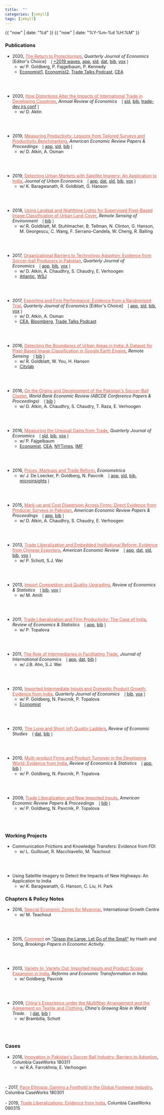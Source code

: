 ```yaml
---
title:  ""
categories: [jekyll]
tags: [jekyll]
---
```


{{ "now" | date: "%d" }}
{{ "now" | date: "%Y-%m-%d %H:%M" }}

### Publications
- 2020, <a href="{{site.baseurl}}/files/qje_RTP/RTP.pdf" style="color:#e25440;">The Return to Protectionism</a>, *Quarterly Journal of Economics* [Editor's Choice]&nbsp;&nbsp;&nbsp;&#10098;[+2019 waves]({{site.baseurl}}/files/qje_RTP/RTP_update.pdf), [app]({{site.baseurl}}/files/qje_RTP/RTP_appendix.pdf), [sld]({{site.baseurl}}/files/qje_RTP/RTP_slides.pdf), [dat]({{site.baseurl}}/files/qje_RTP/RTP_data.zip), [bib]({{site.baseurl}}/files/qje_RTP/RTP_bib.bib), [vox](https://voxeu.org/article/return-protectionism)&#10099;
    * w/ P. Goldberg, P. Fajgelbaum, P. Kennedy
    * [Economist1](https://www.economist.com/finance-and-economics/2019/04/04/trade-talks-will-probably-end-with-tariffs-still-in-place/), [Economist2](https://www.economist.com/finance-and-economics/2019/05/09/so-far-donald-trumps-trade-war-has-not-derailed-the-global-economy), [Trade Talks Podcast](https://www.piie.com/experts/peterson-perspectives/trade-talks-episode-77-happy-tariffversary), [CEA](https://www.whitehouse.gov/wp-content/uploads/2020/02/2020-Economic-Report-of-the-President-WHCEA.pdf)
<br/>
<br/>

- 2020, <a href="{{site.baseurl}}/files/are_DAIIT/DAIIT.pdf" style="color:#e25440;">How Distortions Alter the Impacts of International Trade in Developing Countries</a>, *Annual Review of Economics*&nbsp;&nbsp;&nbsp;&#10098;[sld]({{site.baseurl}}/files/are_DAIIT/DAIIT_slides.pdf), [bib]({{site.baseurl}}/files/are_DAIIT/DAIIT_bib.bib), [trade-dev jrs conf](https://egc.yale.edu/trade-and-development-mini-conference)&#10099;
    * w/ D. Aktin
<br/>
<br/>

- 2019, <a href="{{site.baseurl}}/files/aerpp_MPTSPB/MPTSPB.pdf" style="color:#e25440;">Measuring Productivity: Lessons from Tailored Surveys and Productivity Benchmarking</a>, *American Economic Review Papers & Proceedings*&nbsp;&nbsp;&nbsp;&#10098;[app]({{site.baseurl}}/files/aerpp_MPTSPB/MPTSPB_appendix.pdf), [sld]({{site.baseurl}}/files/aerpp_MPTSPB/MPTSPB_slides.pdf), [bib]({{site.baseurl}}/files/aerpp_MPTSPB/MPTSPB_bib.bib)&#10099;
    * w/ D. Atkin, A. Osman
<br/>
<br/>

- 2019, <a href="{{site.baseurl}}/files/jue_DUM/DUM.pdf" style="color:#e25440;">Detecting Urban Markets with Satellite Imagery: An Application to India</a>, *Journal of Urban Economics*&nbsp;&nbsp;&nbsp;&#10098;[app]({{site.baseurl}}/files/jue_DUM/DUM_appendix.pdf), [dat]({{site.baseurl}}/files/jue_DUM/DUM_data.zip), [sld]({{site.baseurl}}/files/jue_DUM/DUM_slides.pptx), [bib]({{site.baseurl}}/files/jue_DUM/DUM_bib.bib), [vox](https://voxdev.org/topic/infrastructure-urbanisation/satellite-imagery-future-tracking-urban-markets)&#10099;
    * w/ K. Baragwanath, R. Goldblatt, G. Hanson
<br/>
<br/>

- 2018, <a href="{{site.baseurl}}/files/rse_ULNLSPBIC/ULNLSPBIC.pdf" style="color:#e25440;">Using Landsat and Nighttime Lights for Supervised Pixel-Based Image Classification of Urban Land Cover</a>, *Remote Sensing of Environment*&nbsp;&nbsp;&nbsp;&#10098;[bib]({{site.baseurl}}/files/rse_ULNLSPBIC/ULNLSPBIC_bib.bib)&#10099;
    * w/ R. Goldblatt, M. Stuhlmacher, B. Tellman, N. Clinton, G. Hanson, M. Georgescu, C. Wang, F. Serrano-Candela, W. Cheng, R. Balling
<br/>
<br/>

- 2017, <a href="{{site.baseurl}}/files/qje_OBTAP/OBTAP.pdf" style="color:#e25440;">Organizational Barriers to Technology Adoption: Evidence from Soccer-ball Producers in Pakistan</a>, *Quarterly Journal of Economics*&nbsp;&nbsp;&nbsp;&#10098;[app]({{site.baseurl}}/files/qje_OBTAP/OBTAP_appendix.pdf), [bib]({{site.baseurl}}/files/qje_OBTAP/OBTAP_bib.bib), [vox](https://voxdev.org/topic/technology-innovation/incentivising-technology-adoption-pakistani-firms)&#10099;
    * w/ D. Atkin, A. Chaudhry, S. Chaudry, E. Verhoogen
    * [Atlantic](https://www.theatlantic.com/business/archive/2014/07/one-city-in-pakistan-produces-nearly-half-of-the-worlds-soccer-balls/373802/), [WSJ](https://blogs.wsj.com/economics/2014/04/28/how-automation-fell-flat-in-the-worlds-soccer-ball-capital/)
<br/>
<br/>
<!--
<a href="https://newrepublic.com/article/118087/soccer-ball-manufacture-inefficiency-pakistan" style="color:black;">New Republic</a>, 
-->

- 2017, <a href="{{site.baseurl}}/files/qje_EFP/EFP.pdf" style="color:#e25440;">Exporting and Firm Performance: Evidence from a Randomized Trial</a>, *Quarterly Journal of Economics* [Editor's Choice]&nbsp;&nbsp;&nbsp;&#10098;[app]({{site.baseurl}}/files/qje_EFP/EFP_appendix.pdf), [sld]({{site.baseurl}}/files/qje_EFP/EFP_slides.pdf), [bib]({{site.baseurl}}/files/qje_EFP/EFP_bib.bib), [vox](https://voxeu.org/article/exports-and-firm-performance-randomised-trial-evidence)&#10099;
    * w/ D. Atkin, A. Osman
    * [CEA](https://obamawhitehouse.archives.gov/sites/default/files/docs/cea_trade_report_final_non-embargoed_v2.pdf), [Bloomberg](https://www.bloomberg.com/opinion/articles/2017-12-14/u-s-could-give-exporters-a-helping-hand), [Trade Talks Podcast](https://www.piie.com/experts/peterson-perspectives/trade-talks-episode-62-randomized-trade)
<br/>
<br/>

- 2016, <a href="{{site.baseurl}}/files/rs_DBUAI/DBUAI.pdf" style="color:#e25440;">Detecting the Boundaries of Urban Areas in India: A Dataset for Pixel-Based Image Classification in Google Earth Engine</a>, *Remote Sensing*&nbsp;&nbsp;&nbsp;&#10098;[bib]({{site.baseurl}}/files/rs_DBUAI/DBUAI_bib.bib)&#10099;
    * w/ R. Goldblatt, W. You, H. Hanson
    * [Citylab](https://www.citylab.com/life/2017/04/you-can-now-help-map-the-human-footprint-urbanization/522903/)
<br/>
<br/>

- 2016, <a href="{{site.baseurl}}/files/wbr_ODPCBC/ODPCBC.pdf" style="color:#e25440;">On the Orgins and Development of the Pakistan's Soccer-Ball Cluster</a>, *World Bank Economic Review (ABCDE Conference Papers & Proceedings)*&nbsp;&nbsp;&nbsp;&#10098;[bib]({{site.baseurl}}/files/wbr_ODPCBC/ODPCBC_bib.bib)&#10099;
    * w/ D. Atkin, A. Chaudhry, S. Chaudry, T. Raza, E. Verhoogen
<br/>
<br/>

- 2016, <a href="{{site.baseurl}}/files/qje_MUGFT/MUGFT.pdf" style="color:#e25440;">Measuring the Unequal Gains from Trade</a>, *Quarterly Journal of Economics*&nbsp;&nbsp;&nbsp;&#10098;[sld]({{site.baseurl}}/files/qje_MUGFT/MUGFT_slides.pdf), [bib]({{site.baseurl}}/files/qje_MUGFT/MUGFT_bib.bib), [vox](https://voxeu.org/article/pro-poor-bias-trade-new-research-expenditure-channel)&#10099; 
    * w/ P. Fajgelbaum
    * [Economist](https://www.economist.com/special-report/2016/09/29/coming-and-going/), [CEA](https://obamawhitehouse.archives.gov/sites/default/files/docs/cea_trade_report_final_non-embargoed_v2.pdf/), [NYTimes](https://www.nytimes.com/2015/05/18/business/a-decade-later-loss-of-maytag-factory-still-resonates.html?smprod=nytcore-ipad&smid=nytcore-ipad-share/), [IMF](https://www.imf.org/en/News/Articles/2016/09/13/sp09132016-Making-Globalization-Work-for-All/)
<br/>
<br/>
<!--<a href="https://www.forbes.com/sites/realspin/2017/07/17/why-trade-should-be-core-to-trumps-pro-growth-economic-policy/#4587b23a3d07/" style="color:black;">Forbes</a>, <a href="https://www.newsweek.com/trump-about-wage-dumb-trade-war-against-china-771775/" style="color:black;">Newsweek</a>, 
, <a href="https://www.usnews.com/opinion/economic-intelligence/articles/2016-10-27/trumps-protectionist-trade-policy-would-hurt-poor-americans/" style="color:black;">USNews</a>
<a href="https://qz.com/407864/hey-average-american-heres-how-you-benefit-from-free-trade/" style="color:black;">Quartz</a>, 
<a href="https://thehill.com/blogs/pundits-blog/economy-budget/316137-the-hidden-benefit-of-global-trade/" style="color:black;">Hill</a>, 
-->    

- 2016, <a href="{{site.baseurl}}/files/ecma_PMTR/PMTR.pdf" style="color:#e25440;">Prices, Markups and Trade Reform</a>, *Econometrica*
    * w/ J. De Loecker, P. Goldberg, N. Pavcnik&nbsp;&nbsp;&nbsp;&#10098;[app]({{site.baseurl}}/files/ecma_PMTR/PMTR_appendix.pdf), [sld]({{site.baseurl}}/files/ecma_PMTR/PMTR_slides.pdf), [bib]({{site.baseurl}}/files/ecma_PMTR/PMTR_bib.bib), [microinsights](https://microeconomicinsights.org/prices-markups-and-trade-reform/)&#10099;
<br/>
<br/>

- 2015, <a href="{{site.baseurl}}/files/aerpp_MCDAF/MCDAF.pdf" style="color:#e25440;">Mark-up and Cost Dispersion Across Firms: Direct Evidence from Producer Surveys in Pakistan</a>, *American Economic Review Papers & Proceedings*&nbsp;&nbsp;&nbsp;&#10098;[app]({{site.baseurl}}/files/aerpp_MCDAF/MCDAF_appendix.pdf), [bib]({{site.baseurl}}/files/aerpp_MCDAF/MCDAF_bib.bib)&#10099;
    * w/ D. Atkin, A. Chaudhry, S. Chaudry, E. Verhoogen
<br/>
<br/>

- 2013, <a href="{{site.baseurl}}/files/aer_TLEIR/TLEIR.pdf" style="color:#e25440;">Trade Liberalization and Embedded Institutional Reform: Evidence from Chinese Exporters</a>, *American Economic Review*&nbsp;&nbsp;&nbsp;&#10098;[app]({{site.baseurl}}/files/aer_TLEIR/TLEIR_appendix.pdf), [dat](https://sompks4.github.io/sub_data.html), [sld]({{site.baseurl}}/files/aer_TLEIR/TLEIR_slides.pptx), [bib]({{site.baseurl}}/files/aer_TLEIR/TLEIR_bib.bib), [vox](https://voxeu.org/article/hidden-gains-trade-liberalisation)&#10099;
    * w/ P. Schott, S.J. Wei
<br/>
<br/>

- 2013, <a href="{{site.baseurl}}/files/restat_ICQU/ICQU.pdf" style="color:#e25440;">Import Competition and Quality Upgrading</a>, *Review of Economics & Statistics*&nbsp;&nbsp;&nbsp;&#10098;[bib]({{site.baseurl}}/files/restat_ICQU/ICQU_bib.bib), [vox](https://voxdev.org/topic/firms-trade/import-competition-and-quality-domestic-goods)&#10099;
    * w/ M. Amiti
<br/>
<br/>

- 2011, <a href="{{site.baseurl}}/files/restat_TLFPI/TLFPI.pdf" style="color:#e25440;">Trade Liberalization and Firm Productivity: The Case of India</a>, *Review of Economics & Statistics*&nbsp;&nbsp;&nbsp;&#10098;[app]({{site.baseurl}}/files/restat_TLFPI/TLFPI_appendix.pdf), [bib]({{site.baseurl}}/files/restat_TLFPI/TLFPI_bib.bib)&#10099;
    * w/ P. Topalova
<br/>
<br/>

- 2011, <a href="{{site.baseurl}}/files/jie_RIFT/RIFT.pdf" style="color:#e25440;">The Role of Intermediaries in Facilitating Trade</a>, *Journal of International Economics*&nbsp;&nbsp;&nbsp;&#10098;[app]({{site.baseurl}}/files/jie_RIFT/RIFT_appendix.pdf), [dat]({{site.baseurl}}/files/jie_RIFT/RIFT_data.zip), [bib]({{site.baseurl}}/files/jie_RIFT/RIFT_bib.bib)&#10099;
    * w/ J.B. Ahn, S.J. Wei
<br/>
<br/>

- 2010, <a href="{{site.baseurl}}/files/qje_IIIDPG/IIDPG.pdf" style="color:#e25440;">Imported Intermediate Inputs and Domestic Product Growth: Evidence from India</a>, *Quarterly Journal of Economics*&nbsp;&nbsp;&nbsp;&#10098;[bib]({{site.baseurl}}/files/qje_IIIDPG/IIDPG_bib.bib), [vox](https://voxeu.org/article/imported-inputs-and-domestic-product-growth-india)&#10099;
    * w/ P. Goldberg, N. Pavcnik, P. Topalova
    * [Economist](https://www.economist.com/finance-and-economics/2009/05/07/opening-the-floodgates/)
<br/>
<br/>

- 2010, <a href="{{site.baseurl}}/files/restud_TLSQL/TLSQL.pdf" style="color:#e25440;">The Long and Short (of) Quality Ladders</a>, *Review of Economic Studies*&nbsp;&nbsp;&nbsp;&#10098;[dat]({{site.baseurl}}/files/restud_TLSQL/ladders_100113.zip), [bib]({{site.baseurl}}/files/restud_TLSQL/TLSQL_bib.bib)&#10099;
<br/>
<br/>

- 2010, <a href="{{site.baseurl}}/files/restat_MFPTDW/MFPTDW.pdf" style="color:#e25440;">Multi-product Firms and Product Turnover in the Developing World: Evidence from India</a>, *Review of Economics & Statistics*&nbsp;&nbsp;&nbsp;&#10098;[app]({{site.baseurl}}/files/restat_MFPTDW/MFPTDW_appendix.pdf), [bib]({{site.baseurl}}/files/restat_MFPTDW/MFPTDW_bib.bib)&#10099;
    * w/ P. Goldberg, N. Pavcnik, P. Topalova
<br/>
<br/>

- 2009, <a href="{{site.baseurl}}/files/aerpp_TLNII/TLNII.pdf" style="color:#e25440;">Trade Liberalization and New Imported Inputs</a>, *American Economic Review Papers & Proceedings*&nbsp;&nbsp;&nbsp;&#10098;[bib]({{site.baseurl}}/files/aerpp_TLNII/TLNII_bib.bib)&#10099; 
    * w/ P. Goldberg, N. Pavcnik, P. Topalova
<br/>
<br/>

### Working Projects
- Communication Frictions and Knowledge Transfers: Evidence from FDI
    * w/ L. Guillouet, R. Macchiavello, M. Teachout
<br/>
<br/>

- Using Satellite Imagery to Detect the Impacts of New Highways: An Application to India
    * w/ K. Baragwanath, G. Hanson, C. Liu, H. Park


### Chapters & Policy Notes

- 2016, <a href="{{site.baseurl}}/files/book_SEZ/book_SEZ.pdf" style="color:#e25440;">Special Economic Zones for Myanmar</a>, International Growth Centre
    * w/ M. Teachout
<br/>	
<br/>

- 2015, <a href="{{site.baseurl}}/files/book_HS/CHS.pdf" style="color:#e25440;">Comment</a> on ["Grasp the Large, Let Go of the Small"](https://www.brookings.edu/wp-content/uploads/2016/07/2015a_hsieh.pdf) by Hseih and Song, *Brookings Papers in Economic Activity*.
<br/>
<br/>



- 2013, <a href="{{site.baseurl}}/files/book_VIVO/VIVO.pdf" style="color:#e25440;">Variety In, Variety Out: Imported Inputs and Product Scope Expansion in India</a>, *Reforms and Economic Transformation in India*. 
    * w/ Goldberg, Pavcnik
<br/>
<br/>

- 2009, <a href="{{site.baseurl}}/files/book_MFA/MFA.pdf" style="color:#e25440;">China's Experience under the Multifiber Arrangement and the Agreement on Textile and Clothing</a>, *China's Growing Role in World Trade*.&nbsp;&nbsp;&nbsp;&#10098;[dat](https://sompks4.github.io/sub_data.html), [bib]({{site.baseurl}}/files/book_MFA/MFA_bib.bib)&#10099;
    * w/ Brambilla, Schott
<br/>
<br/>

### Cases
- 2018, <a href="https://www8.gsb.columbia.edu/caseworks/node/681" style="color:#e25440;">Innovation in Pakistan's Soccer Ball Industry: Barriers to Adoption</a>, Columbia CaseWorks 180311
    * w/ R.A. Farrokhnia, E. Verhoogen
<br/>
<br/>
- 2017, <a href="https://www8.gsb.columbia.edu/caseworks/node/644" style="color:#e25440;">Pace Ethiopia: Gaining a Foothold in the Global Footwear Industry</a>, Columbia CaseWorks 180301
<br/>
<br/>
- 2019, <a href="https://www8.gsb.columbia.edu/caseworks/node/270" style="color:#e25440;">Trade Liberalizations: Evidence from India</a>, Columbia CaseWorks 090315

